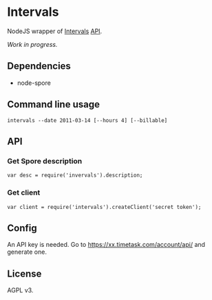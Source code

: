 # Intervals

NodeJS wrapper of [Intervals](http://www.myintervals.com) [API](http://www.myintervals.com/api/).

*Work in progress.*

## Dependencies

* node-spore

## Command line usage

`intervals --date 2011-03-14 [--hours 4] [--billable]`

## API

### Get Spore description

    var desc = require('invervals').description;

### Get client

    var client = require('intervals').createClient('secret token');

## Config

An API key is needed. Go to https://xx.timetask.com/account/api/ and generate one.

## License

AGPL v3.
